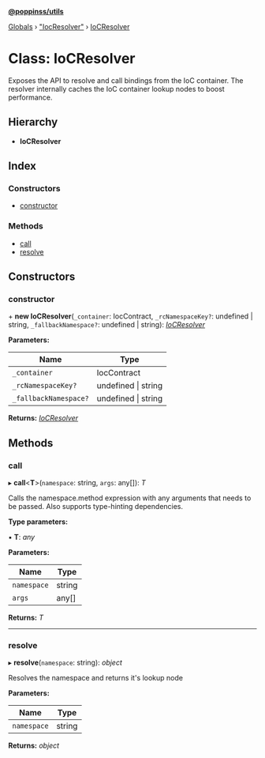 **[@poppinss/utils](../README.md)**

[Globals](../README.md) › ["IocResolver"](../modules/_iocresolver_.md) › [IoCResolver](_iocresolver_.iocresolver.md)

# Class: IoCResolver

Exposes the API to resolve and call bindings from the IoC container. The resolver
internally caches the IoC container lookup nodes to boost performance.

## Hierarchy

* **IoCResolver**

## Index

### Constructors

* [constructor](_iocresolver_.iocresolver.md#constructor)

### Methods

* [call](_iocresolver_.iocresolver.md#call)
* [resolve](_iocresolver_.iocresolver.md#resolve)

## Constructors

###  constructor

\+ **new IoCResolver**(`_container`: IocContract, `_rcNamespaceKey?`: undefined | string, `_fallbackNamespace?`: undefined | string): *[IoCResolver](_iocresolver_.iocresolver.md)*

**Parameters:**

Name | Type |
------ | ------ |
`_container` | IocContract |
`_rcNamespaceKey?` | undefined \| string |
`_fallbackNamespace?` | undefined \| string |

**Returns:** *[IoCResolver](_iocresolver_.iocresolver.md)*

## Methods

###  call

▸ **call**<**T**>(`namespace`: string, `args`: any[]): *T*

Calls the namespace.method expression with any arguments that needs to
be passed. Also supports type-hinting dependencies.

**Type parameters:**

▪ **T**: *any*

**Parameters:**

Name | Type |
------ | ------ |
`namespace` | string |
`args` | any[] |

**Returns:** *T*

___

###  resolve

▸ **resolve**(`namespace`: string): *object*

Resolves the namespace and returns it's lookup node

**Parameters:**

Name | Type |
------ | ------ |
`namespace` | string |

**Returns:** *object*